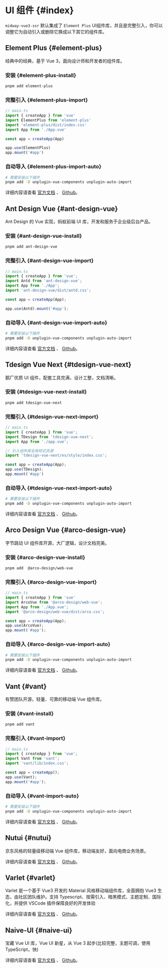 # UI 组件 {#index}

`midway-vue3-ssr` 默认集成了 `Element Plus` UI组件库，并且是完整引入，你可以调整它为自动引入或删除它换成以下其它的组件库。

## Element Plus {#element-plus}

经典中的经典，基于 Vue 3，面向设计师和开发者的组件库。

### 安装 {#element-plus-install}

```sh
pnpm add element-plus
```

### 完整引入 {#element-plus-import}

```ts
// main.ts
import { createApp } from 'vue'
import ElementPlus from 'element-plus'
import 'element-plus/dist/index.css'
import App from './App.vue'

const app = createApp(App)

app.use(ElementPlus)
app.mount('#app')
```

### 自动导入 {#element-plus-import-auto}

```sh
# 需要安装以下插件
pnpm add -D unplugin-vue-components unplugin-auto-import
```

详细内容请查看 [官方文档](https://element-plus.gitee.io/zh-CN/) 、 [Github](https://github.com/element-plus/element-plus)。


## Ant Design Vue {#ant-design-vue}

Ant Design 的 Vue 实现，蚂蚁前端 UI 库，开发和服务于企业级后台产品。

### 安装 {#ant-design-vue-install}

```sh
pnpm add ant-design-vue
```

### 完整引入 {#ant-design-vue-import}

```ts
// main.ts
import { createApp } from 'vue';
import Antd from 'ant-design-vue';
import App from './App';
import 'ant-design-vue/dist/antd.css';

const app = createApp(App);

app.use(Antd).mount('#app');
```

### 自动导入 {#ant-design-vue-import-auto}

```sh
# 需要安装以下插件
pnpm add -D unplugin-vue-components unplugin-auto-import
```

详细内容请查看 [官方文档](https://www.antdv.com/docs/vue/introduce-cn) 、 [Github](https://github.com/vueComponent/ant-design-vue)。




## Tdesign Vue Next {#tdesign-vue-next}

鹅厂优质 UI 组件，配套工具完满，设计工整，文档清晰。

### 安装 {#tdesign-vue-next-install}

```sh
pnpm add tdesign-vue-next
```

### 完整引入 {#tdesign-vue-next-import}

```ts
// main.ts
import { createApp } from 'vue';
import TDesign from 'tdesign-vue-next';
import App from './app.vue';

// 引入组件库全局样式资源
import 'tdesign-vue-next/es/style/index.css';

const app = createApp(App);
app.use(TDesign);
app.mount('#app')
```

### 自动导入 {#tdesign-vue-next-import-auto}

```sh
# 需要安装以下插件
pnpm add -D unplugin-vue-components unplugin-auto-import
```

详细内容请查看 [官方文档](https://tdesign.tencent.com/vue-next/getting-started) 、 [Github](https://github.com/Tencent/tdesign-vue-next)。



## Arco Design Vue {#arco-design-vue}

字节跳动 UI 组件库开源，大厂逻辑，设计文档完美。

### 安装 {#arco-design-vue-install}

```sh
pnpm add  @arco-design/web-vue
```

### 完整引入 {#arco-design-vue-import}

```ts
// main.ts
import { createApp } from 'vue'
import ArcoVue from '@arco-design/web-vue';
import App from './App.vue';
import '@arco-design/web-vue/dist/arco.css';

const app = createApp(App);
app.use(ArcoVue);
app.mount('#app');
```

### 自动导入 {#arco-design-vue-import-auto}

```sh
# 需要安装以下插件
pnpm add -D unplugin-vue-components unplugin-auto-import
```

详细内容请查看 [官方文档](https://arco.design/vue/docs/start) 、 [Github](https://github.com/arco-design/arco-design-vue)。



## Vant {#vant}

有赞团队开源，轻量、可靠的移动端 Vue 组件库。


### 安装 {#vant-install}

```sh
pnpm add vant
```

### 完整引入 {#vant-import}

```ts
// main.ts
import { createApp } from 'vue';
import Vant from 'vant';
import 'vant/lib/index.css';

const app = createApp();
app.use(Vant);
app.mount('#app');
```

### 自动导入 {#vant-import-auto}

```sh
# 需要安装以下插件
pnpm add -D unplugin-vue-components unplugin-auto-import
```

详细内容请查看 [官方文档](https://vant-contrib.gitee.io/vant/#/zh-CN/home) 、 [Github](https://github.com/youzan/vant)。


## Nutui {#nutui}

京东风格的轻量级移动端 Vue 组件库，移动端友好，面向电商业务场景。

详细内容请查看 [官方文档](https://nutui.jd.com/) 、 [Github](https://github.com/jdf2e/nutui)。


##  Varlet {#varlet}

Varlet 是一个基于 Vue3 开发的 Material 风格移动端组件库，全面拥抱 Vue3 生态，由社区团队维护。支持 Typescript、按需引入、暗黑模式、主题定制、国际化，并提供 VSCode 插件保障良好的开发体验

详细内容请查看 [官方文档](https://varlet-varletjs.vercel.app/) 、 [Github](https://github.com/varletjs/varlet)。


## Naive-UI {#naive-ui}

宝藏 Vue UI 库，Vue UI 新星，从 Vue 3 起步(比较完整，主题可调，使用 TypeScript，快)

详细内容请查看 [官方文档](https://www.naiveui.com/zh-CN/) 、 [Github](https://github.com/TuSimple/naive-ui)。





